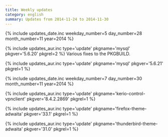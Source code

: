 ```yaml
---
title: Weekly updates
category: english
summary: Updates from 2014-11-24 to 2014-11-30
---
```


{% include updates_date.inc weekday_number=5 day_number=28 month_number=11 year=2014 %}

{% include updates_aur.inc type='update' pkgname='mysql' pkgver='5.6.20' pkgrel=2 %}
Various fixes to the PKGBUILD.

{% include updates_aur.inc type='update' pkgname='mysql' pkgver='5.6.21' pkgrel=1 %}

{% include updates_date.inc weekday_number=7 day_number=30 month_number=11 year=2014 %}

{% include updates_aur.inc type='update' pkgname='kerio-control-vpnclient' pkgver='8.4.2.2869' pkgrel=1 %}

{% include updates_aur.inc type='update' pkgname='firefox-theme-adwaita' pkgver='33.1' pkgrel=1 %}

{% include updates_aur.inc type='update' pkgname='thunderbird-theme-adwaita' pkgver='31.0' pkgrel=1 %}
